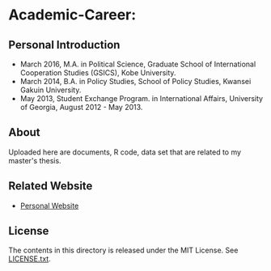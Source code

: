 # Academic-Career: 

## Personal Introduction

- March 2016, M.A. in Political Science, Graduate School of International Cooperation Studies (GSICS), Kobe University.
- March 2014, B.A. in Policy Studies, School of Policy Studies, Kwansei Gakuin University.
- May 2013, Student Exchange Program. in International Affairs, University of Georgia, August 2012 - May 2013.

## About

Uploaded here are documents, R code, data set that are related to my master's thesis.

## Related Website

- [Personal Website](http://kentaro-wada.strikingly.com)

## License

The contents in this directory is released under the MIT License. See [LICENSE.txt](LICENSE.txt).
